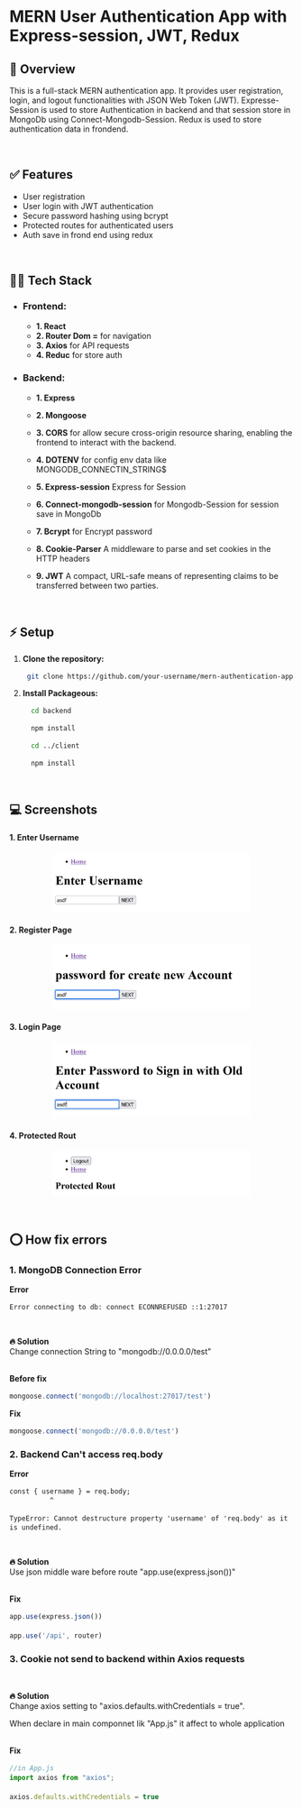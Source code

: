 # MERN User Authentication App with Express-session, JWT, Redux

## 🤔 Overview

This is a full-stack MERN authentication  app. It provides user registration, login, and logout functionalities with JSON Web Token (JWT). Expresse-Session is used to store Authentication in backend and that session store in MongoDb using Connect-Mongodb-Session. Redux is used to store authentication data in frondend.

<br>

## ✅ Features

- User registration
- User login with JWT authentication
- Secure password hashing using bcrypt
- Protected routes for authenticated users
- Auth save in frond end using redux
<br>

## 🧑‍💻 Tech Stack

- ### Frontend:
  - **1. React**
  - **2.  Router Dom =** for navigation
  - **3. Axios** for API requests
  - **4. Reduc** for store auth

- ### Backend:
  - **1. Express**
  - **2. Mongoose** 
  - **3. CORS** for allow secure cross-origin resource sharing, enabling the frontend to interact with the backend.
  - **4. DOTENV** for config env data like MONGODB_CONNECTIN_STRING$
  - **5. Express-session** Express for Session
  
  - **6. Connect-mongodb-session** for Mongodb-Session for session save in MongoDb
  - **7. Bcrypt** for Encrypt password
  - **8. Cookie-Parser** A middleware to parse and set cookies in the HTTP headers
  - **9. JWT** A compact, URL-safe means of representing claims to be transferred between two parties.

<br>

## ⚡ Setup

1. **Clone the repository:**
   ```bash
    git clone https://github.com/your-username/mern-authentication-app.git
   ```
2. **Install Packageous:**
    ```bash
      cd backend
    ```
    ```bash
      npm install
    ```

    ```bash
      cd ../client
    ```
    
    ```bash
      npm install
    ```


<br>

## 💻 **Screenshots**

#### 1. Enter Username

<p align="center">
  <img width="70%"  src="/README/Enter Username.png" alt="Enter Username">
</p>

#### 2. Register Page

<p align="center">
  <img width="70%"  src="/README/Register.png" alt="Register Page">
</p>

#### 3. Login Page

<p align="center">
  <img width="70%"  src="/README/Sign In.png" alt="Login Page">
</p>

#### 4. Protected Rout

<p align="center">
  <img width="70%"  src="/README/Protected Rout.png" alt="Protected Rout">
</p>

<br>

## ⭕ How fix errors

### 1. MongoDB Connection Error

**Error**
```
Error connecting to db: connect ECONNREFUSED ::1:27017
```

<br>

**🔥 Solution** 
<br>
Change connection String to "mongodb://0.0.0.0/test"
<br><br>

**Before fix**

```js
mongoose.connect('mongodb://localhost:27017/test')
```
**Fix**

```js
mongoose.connect('mongodb://0.0.0.0/test')
```



### 2. Backend Can't access req.body

**Error**
```
const { username } = req.body;
          ^

TypeError: Cannot destructure property 'username' of 'req.body' as it is undefined.
```

<br>

**🔥 Solution** 
<br>
Use json middle ware before route "app.use(express.json())"
<br><br>

**Fix**

```js
app.use(express.json())

app.use('/api', router)
```


### 3. Cookie not send to backend within Axios requests

<br>

**🔥 Solution** 
<br>
Change axios setting to "axios.defaults.withCredentials = true".

When declare in main componnet lik "App.js" it affect to whole application
<br><br>

**Fix**

```js
//in App.js
import axios from "axios";

axios.defaults.withCredentials = true
```
